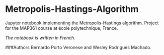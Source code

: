 # Metropolis-Hastings-Algorithm
Jupyter notebook implementing the Metropolis-Hastings algorithm. Project for the MAP361 course at école polytechnique, France.

*The notebook is written in French.*

###Authors
Bernardo Porto Veronese and Wesley Rodrigues Machado.
